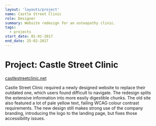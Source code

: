 ```yaml
---
layout: 'layouts/project'
name: Castle Street Clinic
role: Designer
summary: Website redesign for an osteopathy clinic.
tags:
  - projects
start_date: 01-01-2017
end_date: 25-02-2017
---
```


# Project: Castle Street Clinic

[castlestreetclinic.net](https://castlestreetclinic.net/)

Castle Street Clinic required a newly designed website to replace their outdated one, which users found difficult to navigate. The redesign splits the extensive information into more easily digestible chunks. The old site also featured a lot of pale yellow text, failing WCAG colour contrast requirements. The new design still makes strong use of the company branding, introducing the logo to the landing page, but fixes those accessibility issues.
